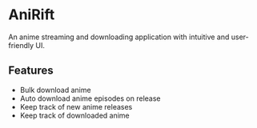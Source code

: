 # AniRift

An anime streaming and downloading application with intuitive and user-friendly UI.

## Features

- Bulk download anime
- Auto download anime episodes on release
- Keep track of new anime releases
- Keep track of downloaded anime